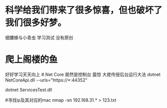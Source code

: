# 科学给我们带来了很多惊喜，但也破坏了我们很多好梦。
细腰蜂与小青虫
学习测试
没有原创
# 爬上阁楼的鱼
好好学习天天向上
#.Net Core 居然是控制台  震惊  大佬传授后台运行大法
dotnet NetCoreApi.dll --urls="https://*:44352"

dotnet ServicesTest.dll

#寻找ip及其对应的mac
nmap -sn 192.168.31.* > 123.txt